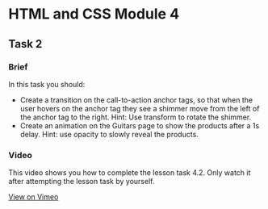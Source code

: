 # HTML and CSS Module 4

## Task 2

### Brief

In this task you should:

- Create a transition on the call-to-action anchor tags, so that when the user hovers on the anchor tag they see a shimmer move from the left of the anchor tag to the right. Hint: Use transform to rotate the shimmer.
- Create an animation on the Guitars page to show the products after a 1s delay. Hint: use opacity to slowly reveal the products.

### Video

This video shows you how to complete the lesson task 4.2. Only watch it after attempting the lesson task by yourself.

[View on Vimeo](https://vimeo.com/483007076/6ae855236c)
